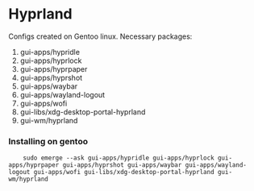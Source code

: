 # Hyprland

Configs created on Gentoo linux.
Necessary packages:

1. gui-apps/hypridle
2. gui-apps/hyprlock
3. gui-apps/hyprpaper
4. gui-apps/hyprshot
5. gui-apps/waybar
6. gui-apps/wayland-logout
7. gui-apps/wofi
8. gui-libs/xdg-desktop-portal-hyprland
9. gui-wm/hyprland

### Installing on gentoo
```
    sudo emerge --ask gui-apps/hypridle gui-apps/hyprlock gui-apps/hyprpaper gui-apps/hyprshot gui-apps/waybar gui-apps/wayland-logout gui-apps/wofi gui-libs/xdg-desktop-portal-hyprland gui-wm/hyprland
```
